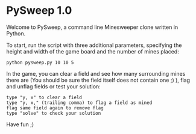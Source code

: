# PySweep 1.0
Welcome to PySweep, a command line Minesweeper clone written in Python.

To start, run the script with three additional parameters,
specifying the height and width of the game board 
and the number of mines placed:

    python pysweep.py 10 10 5


In the game, you can clear a field and see how many surrounding mines there are
(You should be sure the field itself does not contain one ;) ), flag and unflag
fields or test your solution:

    type "y, x" to clear a field 
    type "y, x," (trailing comma) to flag a field as mined
    flag same field again to remove flag
    type "solve" to check your solution

Have fun ;)

